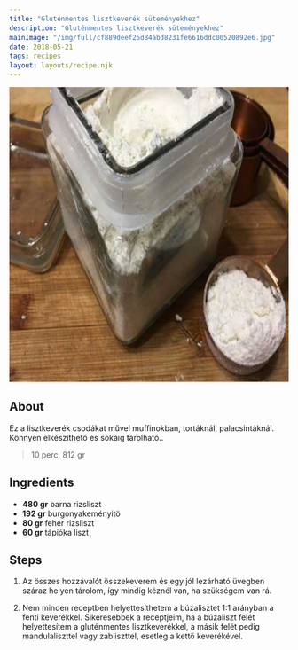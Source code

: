 ```yaml
---
title: "Gluténmentes lisztkeverék süteményekhez"
description: "Gluténmentes lisztkeverék süteményekhez"
mainImage: "/img/full/cf889deef25d84abd8231fe6616ddc00520892e6.jpg"
date: 2018-05-21
tags: recipes
layout: layouts/recipe.njk
---
```

                            
<p align="center"><a href="https://cookpad.com/hu/receptek/4974971-glutenmentes-lisztkeverek-sutemenyekhez" rel="Recipe source page"><img width="751" height="532" src="/img/full/cf889deef25d84abd8231fe6616ddc00520892e6.jpg"/></a></p>

## About
<p class="mb-sm">Ez a lisztkeverék csodákat művel muffinokban, tortáknál, palacsintáknál. Könnyen elkészíthető és sokáig tárolható..</p>

> 10 perc, 812 gr 

## Ingredients
* **480 gr** barna rizsliszt
* **192 gr** burgonyakeményitö
* **80 gr** fehér rizsliszt
* **60 gr** tápióka liszt

## Steps

1. Az összes hozzávalót összekeverem és egy jól lezárható üvegben száraz helyen tárolom, így mindig kéznél van, ha szükségem van rá.
 
    <div style="clear: both"/>

2. Nem minden receptben helyettesíthetem a búzalisztet 1:1 arányban a fenti keverékkel. Sikeresebbek a receptjeim, ha a búzaliszt felét helyettesítem a gluténmentes lisztkeverékkel, a másik felét pedig mandulaliszttel vagy zabliszttel, esetleg a kettő keverékével.
 
    <div style="clear: both"/>

